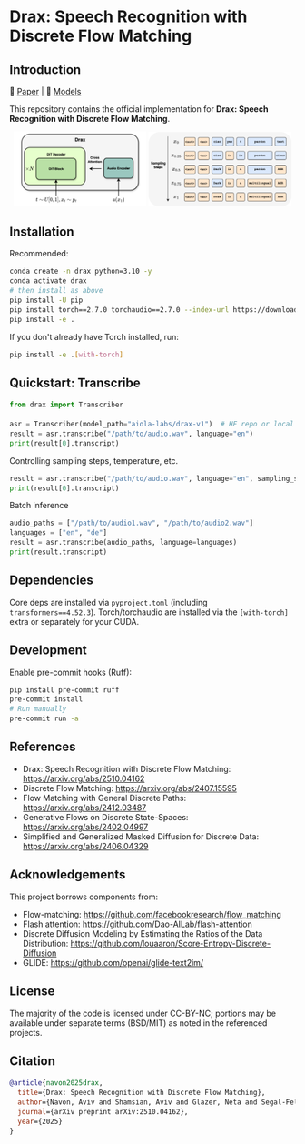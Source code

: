 # Drax: Speech Recognition with Discrete Flow Matching

## Introduction

📄 [Paper](https://arxiv.org/abs/2510.04162) | 🤗 [Models](https://huggingface.co/collections/aiola/drax-68e62bb7b2fb202d2359637d) 

This repository contains the official implementation for **Drax: Speech Recognition with Discrete Flow Matching**.


<div align="center">
  <img src="misc/FlowASR-arch.png" alt="DRAX architecture" width="46.5%" />
  <img src="misc/FlowASR-sampling.png" alt="Discrete flow sampling" width="50%" />
</div>


## Installation

Recommended:

```bash
conda create -n drax python=3.10 -y
conda activate drax
# then install as above
pip install -U pip
pip install torch==2.7.0 torchaudio==2.7.0 --index-url https://download.pytorch.org/whl/cu128
pip install -e .
```

If you don't already have Torch installed, run:

```bash
pip install -e .[with-torch]
```

## Quickstart: Transcribe

```python
from drax import Transcriber

asr = Transcriber(model_path="aiola-labs/drax-v1")  # HF repo or local path
result = asr.transcribe("/path/to/audio.wav", language="en")
print(result[0].transcript)
```

Controlling sampling steps, temperature, etc.
```python
result = asr.transcribe("/path/to/audio.wav", language="en", sampling_steps=32, temperature=1e-2)
print(result[0].transcript)
```

Batch inference
```python
audio_paths = ["/path/to/audio1.wav", "/path/to/audio2.wav"]
languages = ["en", "de"]
result = asr.transcribe(audio_paths, language=languages)
print(result.transcript)
```


## Dependencies

Core deps are installed via `pyproject.toml` (including `transformers==4.52.3`).
Torch/torchaudio are installed via the `[with-torch]` extra or separately for your CUDA.

## Development

Enable pre-commit hooks (Ruff):

```bash
pip install pre-commit ruff
pre-commit install
# Run manually
pre-commit run -a
```

## References

- Drax: Speech Recognition with Discrete Flow Matching: https://arxiv.org/abs/2510.04162
- Discrete Flow Matching: https://arxiv.org/abs/2407.15595
- Flow Matching with General Discrete Paths: https://arxiv.org/abs/2412.03487
- Generative Flows on Discrete State-Spaces: https://arxiv.org/abs/2402.04997
- Simplified and Generalized Masked Diffusion for Discrete Data: https://arxiv.org/abs/2406.04329


## Acknowledgements

This project borrows components from:
- Flow-matching: https://github.com/facebookresearch/flow_matching
- Flash attention: https://github.com/Dao-AILab/flash-attention
- Discrete Diffusion Modeling by Estimating the Ratios of the Data Distribution: https://github.com/louaaron/Score-Entropy-Discrete-Diffusion
- GLIDE: https://github.com/openai/glide-text2im/

## License

The majority of the code is licensed under CC-BY-NC; portions may be available under separate terms (BSD/MIT) as noted in the referenced projects.

## Citation

```bibtex
@article{navon2025drax,
  title={Drax: Speech Recognition with Discrete Flow Matching},
  author={Navon, Aviv and Shamsian, Aviv and Glazer, Neta and Segal-Feldman, Yael and Hetz, Gill and Keshet, Joseph and Fetaya, Ethan},
  journal={arXiv preprint arXiv:2510.04162},
  year={2025}
}
```
